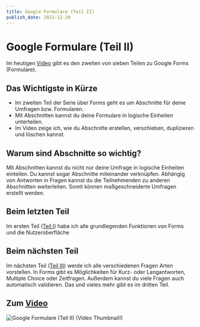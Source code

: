 ```yaml
---
title: Google Formulare (Teil II)
publish_date: 2022-12-20
---
```


# Google Formulare (Teil II)

Im heutigen [Video](https://youtu.be/_dU1TybS8ds) gibt es den zweiten von sieben Teilen zu Google Forms (Formulare). 

## Das Wichtigste in Kürze

- Im zweiten Teil der Serie über Forms geht es um Abschnitte für deine Umfragen bzw. Formularen.
- Mit Abschnitten kannst du deine Formulare in logische Einheiten unterteilen.
- Im Video zeige ich, wie du Abschnitte erstellen, verschieben, duplizieren und löschen kannst.

## Warum sind Abschnitte so wichtig?

Mit Abschnitten kannst du nicht nur deine Umfrage in logische Einheiten einteilen. Du kannst sogar Abschnitte miteinander verknüpfen. Abhängig von Antworten in Fragen kannst du die Teilnehmenden zu anderen Abschnitten weiterleiten. Somit können maßgeschneiderte Umfragen erstellt werden.

## Beim letzten Teil

Im ersten Teil ([Teil I](https://youtu.be/BWVptRtSJts)) habe ich alle grundlegenden Funktionen von Forms und die Nutzeroberfläche

## Beim nächsten Teil

Im nächsten Teil ([Teil III](https://youtu.be/yaFlYoQsPmg)) werde ich alle verschiedenen Fragen Arten vorstellen. In Forms gibt es Möglichkeiten für Kurz- oder Langantworten, Multiple Choice oder Zeitfragen. Außerdem kannst du viele Fragen auch automatisch validieren. Das und vieles mehr gibt es im dritten Teil.

## Zum [Video](https://youtu.be/_dU1TybS8ds)

![Google Formulare (Teil II) (Video Thumbnail!)](../thumbnails/Fertig405.jpg "Google Formulare (Teil II) (Video Thumbnail!)")